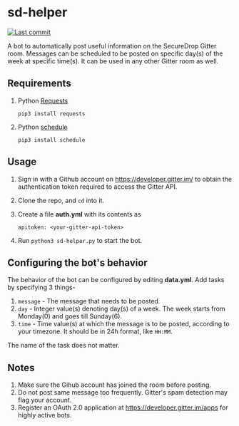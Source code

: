 # sd-helper

[![Last commit](https://img.shields.io/github/last-commit/aydwi/sd-helper.svg)]()

A bot to automatically post useful information on the SecureDrop Gitter room. Messages can be scheduled to be posted on specific day(s) of the week at specific time(s). It can be used in any other Gitter room as well.

## Requirements

1. Python [Requests](http://docs.python-requests.org/en/master/)

    `pip3 install requests`

2. Python [schedule](https://schedule.readthedocs.io/en/stable/)

    `pip3 install schedule`
    
## Usage

1. Sign in with a Github account on https://developer.gitter.im/ to obtain the authentication token required to access the Gitter API.

2. Clone the repo, and `cd` into it.

3. Create a file **auth.yml** with its contents as

   `apitoken: <your-gitter-api-token>`

4. Run `python3 sd-helper.py` to start the bot.

## Configuring the bot's behavior

The behavior of the bot can be configured by editing **data.yml**. Add tasks by specifying 3 things-

1. `message` - The message that needs to be posted. 
2. `day` - Integer value(s) denoting day(s) of a week. The week starts from Monday(0) and goes till Sunday(6).
3. `time` - Time value(s) at which the message is to be posted, according to your timezone. It should be in 24h format, like `HH:MM`.

The name of the task does not matter.

## Notes

1. Make sure the Gihub account has joined the room before posting.
2. Do not post same message too frequently. Gitter's spam detection may flag your account.
3. Register an OAuth 2.0 application at https://developer.gitter.im/apps for highly active bots.
